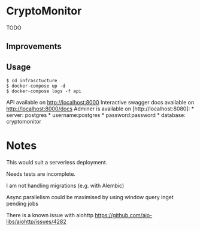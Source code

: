 # CryptoMonitor

TODO

## Improvements

## Usage
```
$ cd infrasctucture
$ docker-compose up -d
$ docker-compose logs -f api
```

API available on [http://localhost:8000](http://localhost:8000)
Interactive swagger docs available on [http://localhost:8000/docs](http://localhost:8000/docs)
Adminer is available on [http://localhost:8080]:
    * server: postgres 
    * username:postgres 
    * password:password 
    * database: cryptomonitor




# Notes

This would suit a serverless deployment.

Needs tests are incomplete.

I am not handling migrations (e.g. with Alembic)

Async parallelism could be maximised by using window query inget pending jobs


There is a known issue with aiohttp https://github.com/aio-libs/aiohttp/issues/4282